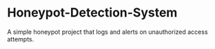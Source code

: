 # Honeypot-Detection-System
A simple honeypot project that logs and alerts on unauthorized access attempts.
